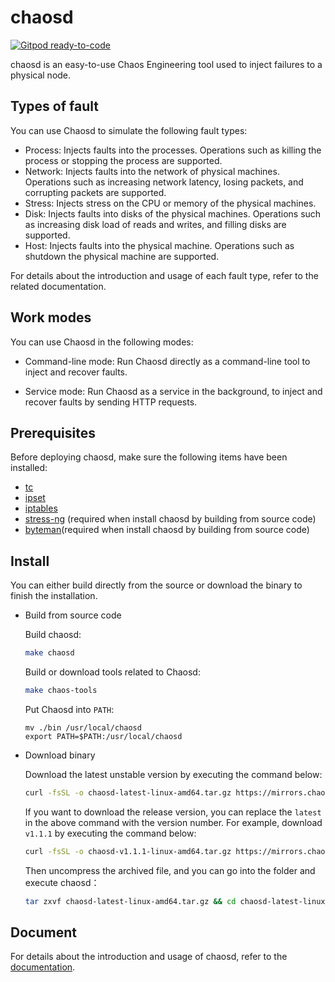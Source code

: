# chaosd

[![Gitpod ready-to-code](https://img.shields.io/badge/Gitpod-ready--to--code-blue?logo=gitpod)](https://gitpod.io/#https://github.com/chaos-mesh/chaosd)

chaosd is an easy-to-use Chaos Engineering tool used to inject failures to a physical node. 

## Types of fault

You can use Chaosd to simulate the following fault types:

- Process: Injects faults into the processes. Operations such as killing the process or stopping the process are supported.
- Network: Injects faults into the network of physical machines. Operations such as increasing network latency, losing packets, and corrupting packets are supported.
- Stress: Injects stress on the CPU or memory of the physical machines.
- Disk: Injects faults into disks of the physical machines. Operations such as increasing disk load of reads and writes, and filling disks are supported.
- Host: Injects faults into the physical machine. Operations such as shutdown the physical machine are supported.

For details about the introduction and usage of each fault type, refer to the related documentation.

## Work modes

You can use Chaosd in the following modes:

- Command-line mode: Run Chaosd directly as a command-line tool to inject and recover faults.

- Service mode: Run Chaosd as a service in the background, to inject and recover faults by sending HTTP requests.

## Prerequisites

Before deploying chaosd, make sure the following items have been installed:

* [tc](https://linux.die.net/man/8/tc)
* [ipset](https://linux.die.net/man/8/ipset)
* [iptables](https://linux.die.net/man/8/iptables)
* [stress-ng](https://wiki.ubuntu.com/Kernel/Reference/stress-ng) (required when install chaosd by building from source code)
* [byteman](https://github.com/chaos-mesh/byteman)(required when install chaosd by building from source code)

## Install

You can either build directly from the source or download the binary to finish the installation.

- Build from source code


    Build chaosd:

    ```bash
    make chaosd
    ```

    Build or download tools related to Chaosd:

    ```bash
    make chaos-tools
    ```

    Put Chaosd into `PATH`:

    ```
    mv ./bin /usr/local/chaosd
    export PATH=$PATH:/usr/local/chaosd
    ```

- Download binary

    Download the latest unstable version by executing the command below:

    ```bash
    curl -fsSL -o chaosd-latest-linux-amd64.tar.gz https://mirrors.chaos-mesh.org/chaosd-latest-linux-amd64.tar.gz
    ```

    If you want to download the release version, you can replace the `latest` in the above command with the version number. For example, download `v1.1.1` by executing the command below:

    ```bash
    curl -fsSL -o chaosd-v1.1.1-linux-amd64.tar.gz https://mirrors.chaos-mesh.org/chaosd-v1.1.1-linux-amd64.tar.gz
    ```

    Then uncompress the archived file, and you can go into the folder and execute chaosd：

    ```bash
    tar zxvf chaosd-latest-linux-amd64.tar.gz && cd chaosd-latest-linux-amd64
    ```

## Document

For details about the introduction and usage of chaosd, refer to the [documentation](https://chaos-mesh.org/docs/chaosd-overview/).
